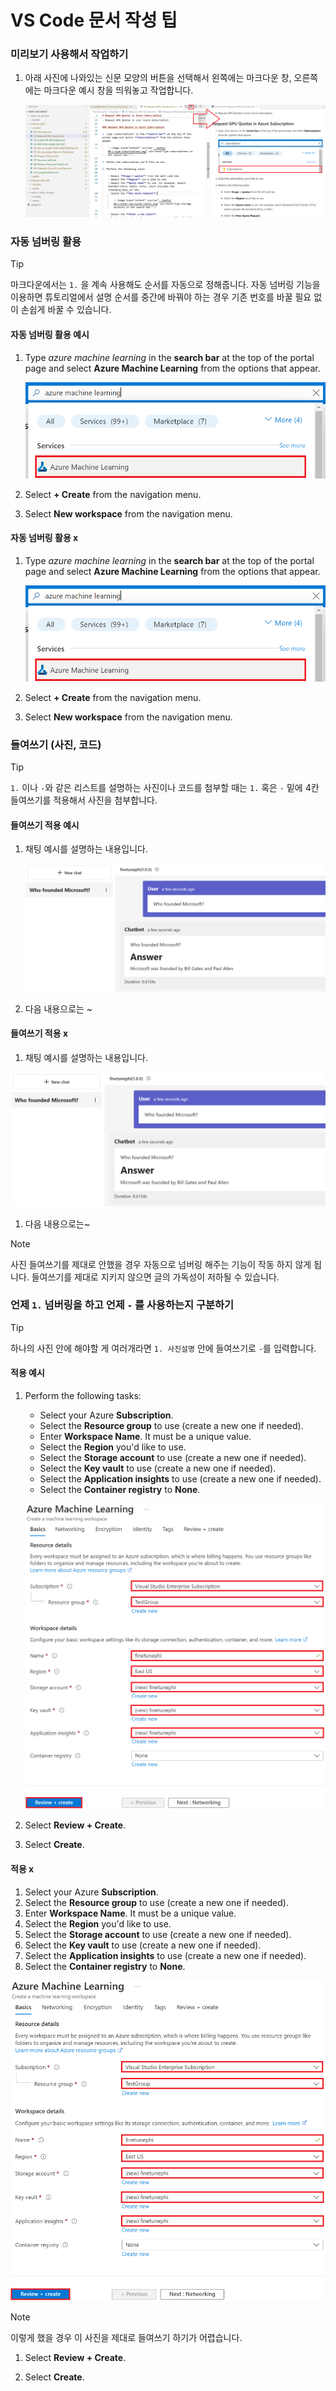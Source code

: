
# VS Code 문서 작성 팁

### 미리보기 사용해서 작업하기

1. 아래 사진에 나와있는 신문 모양의 버튼을 선택해서 왼쪽에는 마크다운 창, 오른쪽에는 마크다운 예시 창을 띄워놓고 작업합니다.

    ![VS code example](../media/vscode-example1.png)

### 자동 넘버링 활용

> [!TIP]
> 마크다운에서는 `1.` 을 계속 사용해도 순서를 자동으로 정해줍니다. 자동 넘버링 기능을 이용하면 튜토리얼에서 설명 순서를 중간에 바꿔야 하는 경우 기존 번호를 바꿀 필요 없이 손쉽게 바꿀 수 있습니다.
>

#### 자동 넘버링 활용 예시

1. Type *azure machine learning* in the **search bar** at the top of the portal page and select **Azure Machine Learning** from the options that appear.

    ![Type azure machine learning](../media/01-01-type-azml.png)

1. Select **+ Create** from the navigation menu.

1. Select **New workspace** from the navigation menu.

#### 자동 넘버링 활용 x

1. Type *azure machine learning* in the **search bar** at the top of the portal page and select **Azure Machine Learning** from the options that appear.

    ![Type azure machine learning](../media/01-01-type-azml.png)

2. Select **+ Create** from the navigation menu.

3. Select **New workspace** from the navigation menu.

### 들여쓰기 (사진, 코드)

> [!TIP]
> `1.` 이나 `-`와 같은 리스트를 설명하는 사진이나 코드를 첨부할 때는 `1.` 혹은 `-` 밑에 4칸 들여쓰기를 적용해서 사진을 첨부합니다.
>

#### 들여쓰기 적용 예시

1. 채팅 예시를 설명하는 내용입니다.

    ![chat-example](../media/chat-example.png)

1. 다음 내용으로는 ~

#### 들여쓰기 적용 x

1. 채팅 예시를 설명하는 내용입니다.

![chat-example](../media/chat-example.png)

1. 다음 내용으로는~

> [!NOTE]
> 사진 들여쓰기를 제대로 안했을 경우 자동으로 넘버링 해주는 기능이 작동 하지 않게 됩니다. 들여쓰기를 제대로 지키지 않으면 글의 가독성이 저하될 수 있습니다.

### 언제 `1.` 넘버링을 하고 언제 `-` 를 사용하는지 구분하기

> [!TIP]
> 하나의 사진 안에 해야할 게 여러개라면 `1. 사진설명` 안에 들여쓰기로 `-`를 입력합니다.
>

#### 적용 예시

1. Perform the following tasks:

    - Select your Azure **Subscription**.
    - Select the **Resource group** to use (create a new one if needed).
    - Enter **Workspace Name**. It must be a unique value.
    - Select the **Region** you'd like to use.
    - Select the **Storage account** to use (create a new one if needed).
    - Select the **Key vault** to use (create a new one if needed).
    - Select the **Application insights** to use (create a new one if needed).
    - Select the **Container registry** to **None**.

    ![Fill AZML](../media/01-03-fill-azml.png)

1. Select **Review + Create**.

1. Select **Create**.

#### 적용 x

1. Select your Azure **Subscription**.
1. Select the **Resource group** to use (create a new one if needed).
1. Enter **Workspace Name**. It must be a unique value.
1. Select the **Region** you'd like to use.
1. Select the **Storage account** to use (create a new one if needed).
1. Select the **Key vault** to use (create a new one if needed).
1. Select the **Application insights** to use (create a new one if needed).
1. Select the **Container registry** to **None**.

![Fill AZML](../media/01-03-fill-azml.png)

> [!NOTE]
> 이렇게 했을 경우 이 사진을 제대로 들여쓰기 하기가 어렵습니다.

1. Select **Review + Create**.

1. Select **Create**.
